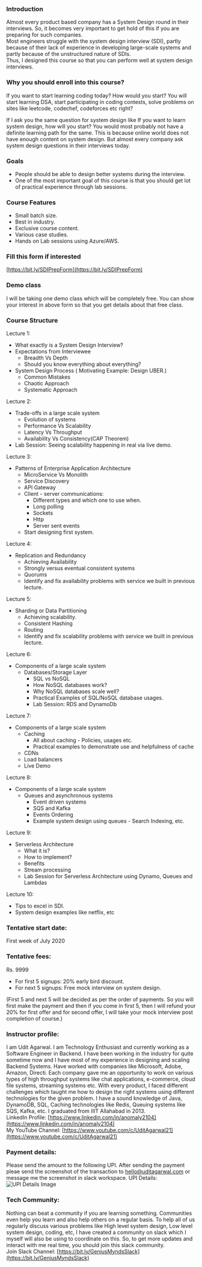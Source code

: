 ### Introduction
Almost every product based company has a System Design round in their interviews. So, it becomes very important to get hold of this if you are preparing for such companies.  
Most engineers struggle with the system design interview (SDI), partly because of their lack of experience in developing large-scale systems and partly because of the unstructured nature of SDIs.   
Thus, I designed this course so that you can perform well at system design interviews.

### Why you should enroll into this course?
If you want to start learning coding today? How would you start?
You will start learning DSA, start participating in coding contests, solve problems on sites like leetcode, codechef, codeforces etc right?  

If I ask you the same question for system design like If you want to learn system design, how will you start?
You would most probably not have a definite learning path for the same. This is because online world does not have enough content on system design. But almost every company ask system design questions in their interviews today.


### Goals
* People should be able to design better systems during the interview.
* One of the most important goal of this course is that you should get lot of practical experience through lab sessions.

### Course Features
* Small batch size.
* Best in industry.
* Exclusive course content.
* Various case studies.
* Hands on Lab sessions using Azure/AWS.

### Fill this form if interested
[https://bit.ly/SDIPrepForm](https://bit.ly/SDIPrepForm)

### Demo class
I will be taking one demo class which will be completely free. You can show your interest in above form so that you get details about that free class.

### Course Structure

Lecture 1:
- What exactly is a System Design Interview?
- Expectations from Interviewee
	- Breadth Vs Depth
	- Should you know everything about everything?
- System Design Process ( Motivating Example: Design UBER.)
	- Common Mistakes
	- Chaotic Approach
	- Systematic Approach

Lecture 2:
- Trade-offs in a large scale system
	- Evolution of systems
	- Performance Vs Scalability
	- Latency Vs Throughput
	- Availability Vs Consistency(CAP Theorem)
- Lab Session: Seeing scalability happening in real via live demo.

Lecture 3:
- Patterns of Enterprise Application Architecture
	- MicroService Vs Monolith
	- Service Discovery
	- API Gateway
	- Client - server communications: 
		- Different types and which one to use when.
		- Long polling
		- Sockets
		- Http 
		- Server sent events
	- Start designing first system.

Lecture 4:
- Replication and Redundancy
	- Achieving Availability
	- Strongly versus eventual consistent systems
	- Quorums
	- Identify and fix availability problems with service we built in previous lecture.

Lecture 5:
- Sharding or Data Partitioning
	- Achieving scalability.
	- Consistent Hashing
	- Routing
	- Identify and fix scalability problems with service we built in previous lecture.

Lecture 6:
- Components of a large scale system
	- Databases/Storage Layer
		- SQL vs NoSQL
		- How NoSQL databases work?
		- Why NoSQL databases scale well?
		- Practical Examples of SQL/NoSQL database usages.
		- Lab Session:  RDS and DynamoDb

Lecture 7:
- Components of a large scale system
	- Caching
		- All about caching - Policies, usages etc.
		- Practical examples to demonstrate use and helpfulness of cache
	- CDNs
	- Load balancers
	- Live Demo

Lecture 8:
- Components of a large scale system
	- Queues and asynchronous systems
		- Event driven systems
		- SQS and Kafka
		- Events Ordering
		- Example system design using queues - Search Indexing, etc.

Lecture 9:
- Serverless Architecture
	- What it is?
	- How to implement?
	- Benefits
	- Stream processing
	- Lab Session for Serverless Architecture using Dynamo, Queues and Lambdas


Lecture 10:
- Tips to excel in SDI. 
- System design examples like netflix, etc

### Tentative start date: 
First week of July 2020

### Tentative fees: 
Rs. 9999 
* For first 5 signups: 20% early bird discount.
* For next 5 signups: Free mock interview on system design.
  
(First 5 and next 5 will be decided as per the order of payments. So you will first make the payment and then if you come in first 5, then I will refund your 20% for first offer and for second offer, I will take your mock interview post completion of course.)

### Instructor profile:
I am Udit Agarwal. I am Technology Enthusiast and currently working as a Software Engineer in Backend. I have been working in the industry for quite sometime now and I have most of my experience in designing and scaling Backend Systems. Have worked with companies like Microsoft, Adobe, Amazon, Directi. Each company gave me an opportunity to work on various types of high throughput systems like chat applications, e-commerce, cloud file systems, streaming systems etc. With every product, I faced different challenges which taught me how to design the right systems using different technologies for the given problem. I have a sound knowledge of Java, DynamoDB, SQL, Caching technologies like Redis, Queuing systems like SQS, Kafka, etc. I graduated from IIIT Allahabad in 2013.  
LinkedIn Profile: [https://www.linkedin.com/in/anomaly2104](https://www.linkedin.com/in/anomaly2104)  
My YouTube Channel: [https://www.youtube.com/c/UditAgarwal21](https://www.youtube.com/c/UditAgarwal21)


### Payment details:
Please send the amount to the following UPI. After sending the payment pleae send the screenshot of the transaction to hello@uditagarwal.com or message me the screenshot in slack workspace.
UPI Details:
![UPI Details Image](/assets/img/upi.PNG)

### Tech Community:
Nothing can beat a community if you are learning something. Communities even help you learn and also help others on a regular basis. To help all of us regularly discuss various problems like High level system design, Low level system design, coding, etc, I have created a community on slack which I myself will also be using to coordinate on this. So, to get more updates and interact with me real time, you should join this slack community.  
Join Slack Channel: [https://bit.ly/GeniusMyndsSlack](https://bit.ly/GeniusMyndsSlack)

